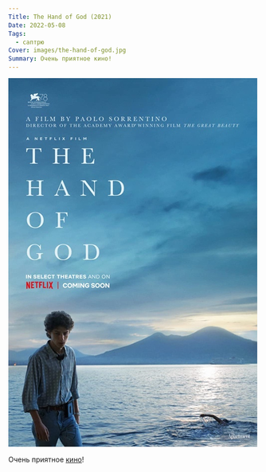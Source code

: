 ```yaml
---
Title: The Hand of God (2021)
Date: 2022-05-08
Tags:
  - саптрю
Cover: images/the-hand-of-god.jpg
Summary: Очень приятное кино!
---
```


![The Hand of God](images/the-hand-of-god.jpg)

Очень приятное [кино](https://www.imdb.com/title/tt12680684/)!
